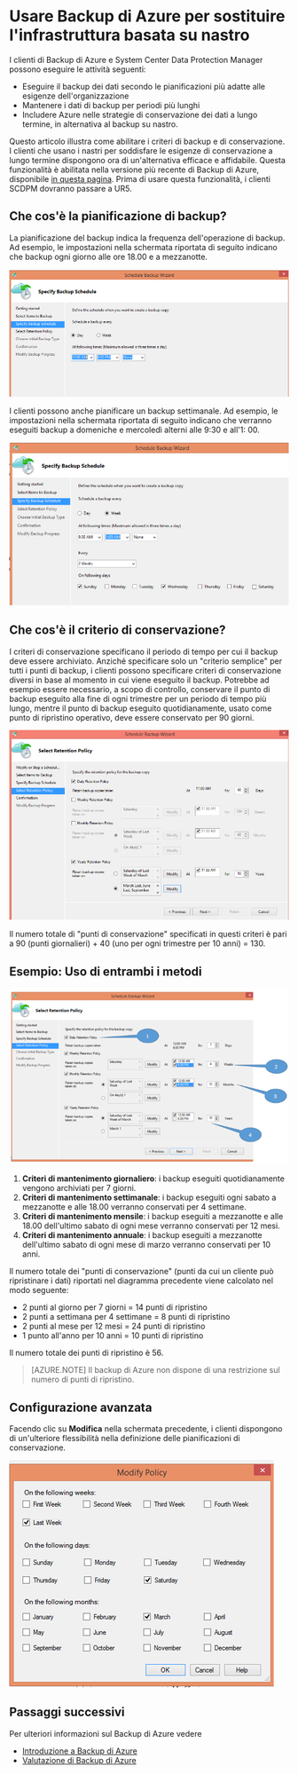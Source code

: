 <properties
   pageTitle="Usare Backup di Azure per sostituire l'infrastruttura basata su nastro"
   description="Informazioni sulla semantica di Backup di Azure, simile all'archiviazione su nastro, che consente di eseguire il backup e il ripristino dei dati in Azure"
   services="backup"
   documentationCenter=""
   authors="Jim-Parker"
   manager="jwhit"
   editor=""/>
<tags
   ms.service="backup"
   ms.devlang="na"
   ms.topic="article"
   ms.tgt_pltfrm="na"
   ms.workload="storage-backup-recovery"
   ms.date="05/03/2016"
   ms.author="jimpark;"/>

# Usare Backup di Azure per sostituire l'infrastruttura basata su nastro
I clienti di Backup di Azure e System Center Data Protection Manager possono eseguire le attività seguenti:

- Eseguire il backup dei dati secondo le pianificazioni più adatte alle esigenze dell'organizzazione
- Mantenere i dati di backup per periodi più lunghi
- Includere Azure nelle strategie di conservazione dei dati a lungo termine, in alternativa al backup su nastro.

Questo articolo illustra come abilitare i criteri di backup e di conservazione. I clienti che usano i nastri per soddisfare le esigenze di conservazione a lungo termine dispongono ora di un'alternativa efficace e affidabile. Questa funzionalità è abilitata nella versione più recente di Backup di Azure, disponibile [in questa pagina](http://aka.ms/azurebackup_agent). Prima di usare questa funzionalità, i clienti SCDPM dovranno passare a UR5.

## Che cos'è la pianificazione di backup?
La pianificazione del backup indica la frequenza dell'operazione di backup. Ad esempio, le impostazioni nella schermata riportata di seguito indicano che backup ogni giorno alle ore 18.00 e a mezzanotte.

![Pianificazione giornaliera](./media/backup-azure-backup-cloud-as-tape/dailybackupschedule.png)

I clienti possono anche pianificare un backup settimanale. Ad esempio, le impostazioni nella schermata riportata di seguito indicano che verranno eseguiti backup a domeniche e mercoledì alterni alle 9:30 e all'1: 00.

![Pianificazione settimanale](./media/backup-azure-backup-cloud-as-tape/weeklybackupschedule.png)

## Che cos'è il criterio di conservazione?
I criteri di conservazione specificano il periodo di tempo per cui il backup deve essere archiviato. Anziché specificare solo un "criterio semplice" per tutti i punti di backup, i clienti possono specificare criteri di conservazione diversi in base al momento in cui viene eseguito il backup. Potrebbe ad esempio essere necessario, a scopo di controllo, conservare il punto di backup eseguito alla fine di ogni trimestre per un periodo di tempo più lungo, mentre il punto di backup eseguito quotidianamente, usato come punto di ripristino operativo, deve essere conservato per 90 giorni.

![Criteri di conservazione](./media/backup-azure-backup-cloud-as-tape/retentionpolicy.png)

Il numero totale di "punti di conservazione" specificati in questi criteri è pari a 90 (punti giornalieri) + 40 (uno per ogni trimestre per 10 anni) = 130.

## Esempio: Uso di entrambi i metodi

![Schermata di esempio](./media/backup-azure-backup-cloud-as-tape/samplescreen.png)

1. **Criteri di mantenimento giornaliero**: i backup eseguiti quotidianamente vengono archiviati per 7 giorni.
2. **Criteri di mantenimento settimanale**: i backup eseguiti ogni sabato a mezzanotte e alle 18.00 verranno conservati per 4 settimane.
3. **Criteri di mantenimento mensile**: i backup eseguiti a mezzanotte e alle 18.00 dell'ultimo sabato di ogni mese verranno conservati per 12 mesi.
4. **Criteri di mantenimento annuale**: i backup eseguiti a mezzanotte dell'ultimo sabato di ogni mese di marzo verranno conservati per 10 anni.

Il numero totale dei "punti di conservazione" (punti da cui un cliente può ripristinare i dati) riportati nel diagramma precedente viene calcolato nel modo seguente:

- 2 punti al giorno per 7 giorni = 14 punti di ripristino
- 2 punti a settimana per 4 settimane = 8 punti di ripristino
- 2 punti al mese per 12 mesi = 24 punti di ripristino
- 1 punto all'anno per 10 anni = 10 punti di ripristino

Il numero totale dei punti di ripristino è 56.

> [AZURE.NOTE] Il backup di Azure non dispone di una restrizione sul numero di punti di ripristino.

## Configurazione avanzata
Facendo clic su **Modifica** nella schermata precedente, i clienti dispongono di un'ulteriore flessibilità nella definizione delle pianificazioni di conservazione.

![Modifica](./media/backup-azure-backup-cloud-as-tape/modify.png)

## Passaggi successivi
Per ulteriori informazioni sul Backup di Azure vedere

- [Introduzione a Backup di Azure](backup-introduction-to-azure-backup.md)
- [Valutazione di Backup di Azure](backup-try-azure-backup-in-10-mins.md)

<!---HONumber=AcomDC_0504_2016-->